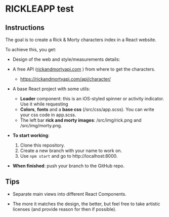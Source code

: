 # RICKLEAPP test

## Instructions

The goal is to create a Rick & Morty characters index in a React website.

To achieve this, you get:

- Design of the web and style/measurements details:

- A free API ([rickandmortyapi.com](https://rickandmortyapi.com) ) from where to get the characters.
  - https://rickandmortyapi.com/api/character/

- A base React project with some utils:
  - **Loader** component: this is an iOS-styled spinner or activity indicator. Use it while requesting 
  - **Colors**, **fonts** and a **base css** (/src/css/app.scss). You can write your css code in app.scss.
  - The left bar **rick and morty images**: /src/img/rick.png and /src/img/morty.png.

- **To start working**:
  1. Clone this repository.
  2. Create a new branch with your name to work on.
  3. Use `npm start` and go to http://localhost:8000.

- **When finished**: push your branch to the GitHub repo.

## Tips

- Separate main views into different React Components.

- The more it matches the design, the better, but feel free to take artistic licenses (and provide reason for then if possible).
